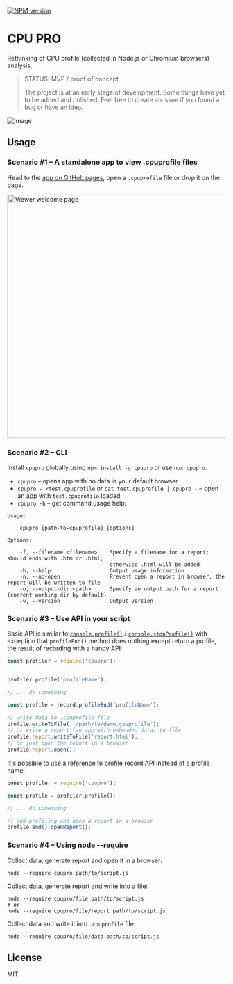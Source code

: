 [![NPM version](https://img.shields.io/npm/v/cpupro.svg)](https://www.npmjs.com/package/cpupro)

# CPU PRO

Rethinking of CPU profile (collected in Node.js or Chromium browsers) analysis.

> STATUS: MVP / proof of concept
>
> The project is at an early stage of development. Some things have yet to be added and polished. Feel free to create an issue if you found a bug or have an idea.

![image](https://user-images.githubusercontent.com/270491/152838063-861a6ce6-2831-4230-80e9-8afea7f94eb0.png)

## Usage

### Scenario #1 – A standalone app to view .cpuprofile files

Head to the [app on GitHub pages](https://lahmatiy.github.io/cpupro/), open a `.cpuprofile` file or drop it on the page.

<img width="560" alt="Viewer welcome page" src="https://user-images.githubusercontent.com/270491/152878930-9682c9fd-dabb-4f07-9b88-63351fcd29a1.png">

### Scenario #2 – CLI

Install `cpupro` globally using `npm install -g cpupro` or use `npx cpupro`:

- `cpupro` – opens app with no data in your default browser
- `cpupro - <test.cpuprofile` or `cat test.cpuprofile | cpupro -` – open an app with `test.cpuprofile` loaded
- `cpupro -h` – get command usage help:

```
Usage:

    cpupro [path-to-cpuprofile] [options]

Options:

    -f, --filename <filename>    Specify a filename for a report; should ends with .htm or .html,
                                 otherwise .html will be added
    -h, --help                   Output usage information
    -n, --no-open                Prevent open a report in browser, the report will be written to file
    -o, --output-dir <path>      Specify an output path for a report (current working dir by default)
    -v, --version                Output version
```

### Scenario #3 – Use API in your script

Basic API is similar to [`console.profile()`](https://developer.mozilla.org/en-US/docs/Web/API/console/profile) / [`console.stopProfile()`](https://developer.mozilla.org/en-US/docs/Web/API/console/profileEnd) with exception that `profileEnd()` method does nothing except return a profile, the result of recording with a handy API:

```js
const profiler = require('cpupro');


profiler.profile('profileName');

// ... do something

const profile = record.profileEnd('profileName');

// write data to .cpuprofile file
profile.writeToFile('./path/to/demo.cpuprofile');
// or write a report (an app with embedded data) to file
profile.report.writeToFile('report.html');
// or just open the report in a browser
profile.report.open();
```

It's possible to use a reference to profile record API instead of a profile name:

```js
const profiler = require('cpupro');

const profile = profiler.profile();

// ... do something

// end profiling and open a report in a browser
profile.end().openReport();
```

### Scenario #4 – Using node --require

Collect data, generate report and open it in a browser:

```
node --require cpupro path/to/script.js
```

Collect data, generate report and write into a file:

```
node --require cpupro/file path/to/script.js
# or
node --require cpupro/file/report path/to/script.js
```

Collect data and write it into `.cpuprofile` file:

```
node --require cpupro/file/data path/to/script.js
```

## License

MIT